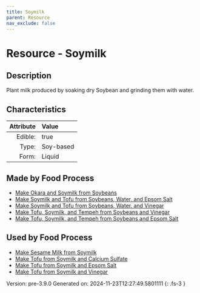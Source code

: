 ```yaml
---
title: Soymilk
parent: Resource
nav_exclude: false
---
```

# Resource - Soymilk

## Description
Plant milk produced by soaking dry Soybean and grinding them with water.

## Characteristics

| Attribute      | Value |
|--------:|:------|
|Edible:|true|
|Type:|Soy-based|
|Form:|Liquid|
 



## Made by Food Process

- [Make Okara and Soymilk from Soybeans](../food/make-okara-and-soymilk-from-soybeans.html)
- [Make Soymilk and Tofu from Soybeans, Water, and Epsom Salt](../food/make-soymilk-and-tofu-from-soybeans--water--and-epsom-salt.html)
- [Make Soymilk and Tofu from Soybeans, Water, and Vinegar](../food/make-soymilk-and-tofu-from-soybeans--water--and-vinegar.html)
- [Make Tofu, Soymilk, and Tempeh from Soybeans and Vinegar](../food/make-tofu--soymilk--and-tempeh-from-soybeans-and-vinegar.html)
- [Make Tofu, Soymilk, and Tempeh from Soybeans and Epsom Salt](../food/make-tofu--soymilk--and-tempeh-from-soybeans-and-epsom-salt.html)

    
## Used by Food Process

- [Make Sesame Milk from Soymilk](../food/make-sesame-milk-from-soymilk.html)
- [Make Tofu from Soymilk and Calcium Sulfate](../food/make-tofu-from-soymilk-and-calcium-sulfate.html)
- [Make Tofu from Soymilk and Epsom Salt](../food/make-tofu-from-soymilk-and-epsom-salt.html)
- [Make Tofu from Soymilk and Vinegar](../food/make-tofu-from-soymilk-and-vinegar.html)


Version: pre-3.9.0 Generated on: 2024-11-23T12:27:49.5801111
{: .fs-3 }
